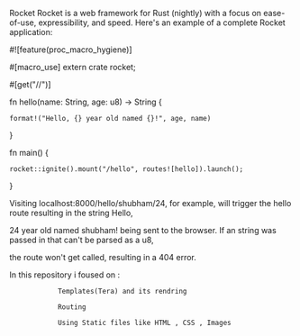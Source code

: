 Rocket
Rocket is a web framework for Rust (nightly) with a focus on ease-of-use,
expressibility, and speed. Here's an example of a complete Rocket application:

#![feature(proc_macro_hygiene)]

#[macro_use] extern crate rocket;

#[get("/<name>/<age>")]

fn hello(name: String, age: u8) -> String {

    format!("Hello, {} year old named {}!", age, name)
}

fn main() {

    rocket::ignite().mount("/hello", routes![hello]).launch();
    
}


Visiting localhost:8000/hello/shubham/24, for example, will trigger the hello route resulting in the string Hello,

24 year old named shubham! being sent to the browser. If an <age> string was passed in that can't be parsed as a u8,

the route won't get called, resulting in a 404 error.


 
In this repository i foused on :

				Templates(Tera) and its rendring
				
				Routing 
				
				Using Static files like HTML , CSS , Images

 
